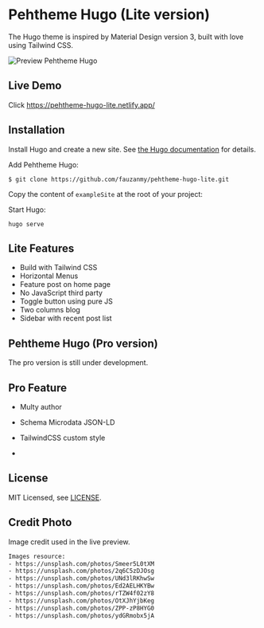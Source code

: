 # Pehtheme Hugo (Lite version)

The Hugo theme is inspired by Material Design version 3, built with love using Tailwind CSS.

![Preview Pehtheme Hugo](https://raw.githubusercontent.com/fauzanmy/pehtheme-hugo-lite/main/images/tn.png?raw=true)

## Live Demo

Click https://pehtheme-hugo-lite.netlify.app/

## Installation

Install Hugo and create a new site. See [the Hugo documentation](https://gohugo.io/getting-started/quick-start/) for details.

Add Pehtheme Hugo:

    $ git clone https://github.com/fauzanmy/pehtheme-hugo-lite.git

Copy the content of `exampleSite` at the root of your project:
    
Start Hugo:

    hugo serve

## Lite Features

- Build with Tailwind CSS
- Horizontal Menus
- Feature post on home page
- No JavaScript third party
- Toggle button using pure JS
- Two columns blog
- Sidebar with recent post list

## Pehtheme Hugo (Pro version)

The pro version is still under development.

## Pro Feature
- Multy author
- Schema Microdata JSON-LD
- TailwindCSS custom style

- 
## License

MIT Licensed, see [LICENSE](https://github.com/halogenica/Hugo-BeautifulHugo/blob/master/LICENSE).

## Credit Photo

Image credit used in the live preview.

```txt
Images resource:
- https://unsplash.com/photos/Smeer5L0tXM
- https://unsplash.com/photos/2q6C5zDJOsg
- https://unsplash.com/photos/UNd3lRKhwSw
- https://unsplash.com/photos/Ed2AELHKYBw
- https://unsplash.com/photos/rTZW4f02zY8
- https://unsplash.com/photos/OtXJhYjbKeg
- https://unsplash.com/photos/ZPP-zP8HYG0
- https://unsplash.com/photos/ydGRmobx5jA
```
